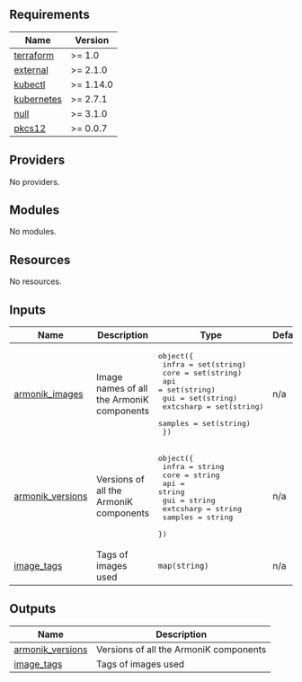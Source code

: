 <!-- BEGIN_TF_DOCS -->
## Requirements

| Name | Version |
|------|---------|
| <a name="requirement_terraform"></a> [terraform](#requirement\_terraform) | >= 1.0 |
| <a name="requirement_external"></a> [external](#requirement\_external) | >= 2.1.0 |
| <a name="requirement_kubectl"></a> [kubectl](#requirement\_kubectl) | >= 1.14.0 |
| <a name="requirement_kubernetes"></a> [kubernetes](#requirement\_kubernetes) | >= 2.7.1 |
| <a name="requirement_null"></a> [null](#requirement\_null) | >= 3.1.0 |
| <a name="requirement_pkcs12"></a> [pkcs12](#requirement\_pkcs12) | >= 0.0.7 |

## Providers

No providers.

## Modules

No modules.

## Resources

No resources.

## Inputs

| Name | Description | Type | Default | Required |
|------|-------------|------|---------|:--------:|
| <a name="input_armonik_images"></a> [armonik\_images](#input\_armonik\_images) | Image names of all the ArmoniK components | <pre>object({<br>    infra     = set(string)<br>    core      = set(string)<br>    api       = set(string)<br>    gui       = set(string)<br>    extcsharp = set(string)<br>    samples   = set(string)<br>  })</pre> | n/a | yes |
| <a name="input_armonik_versions"></a> [armonik\_versions](#input\_armonik\_versions) | Versions of all the ArmoniK components | <pre>object({<br>    infra     = string<br>    core      = string<br>    api       = string<br>    gui       = string<br>    extcsharp = string<br>    samples   = string<br>  })</pre> | n/a | yes |
| <a name="input_image_tags"></a> [image\_tags](#input\_image\_tags) | Tags of images used | `map(string)` | n/a | yes |

## Outputs

| Name | Description |
|------|-------------|
| <a name="output_armonik_versions"></a> [armonik\_versions](#output\_armonik\_versions) | Versions of all the ArmoniK components |
| <a name="output_image_tags"></a> [image\_tags](#output\_image\_tags) | Tags of images used |
<!-- END_TF_DOCS -->